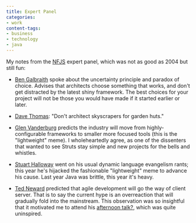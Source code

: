```yaml
---
title: Expert Panel
categories:
- work
content-tags:
- business
- technology
- java
---
```


My notes from the [NFJS][1] expert panel, which was not as good as 2004 but still fun:


   [1]: /2005/03/20/gateway-software-symposium-2005.html


  * [Ben Galbraith][2] spoke about the uncertainty principle and paradox of choice.  Advises that architects choose something that works, and don't get distracted by the latest shiny framework.  The best choices for your project will not be those you would have made if it started earlier or later.


  * [Dave Thomas][3]: "Don't architect skyscrapers for garden huts."


  * [Glen Vanderburg][4] predicts the industry will move from highly-configurable frameworks to smaller more focused tools (this is the "lightweight" meme).  I wholeheartedly agree, as one of the dissenters that wanted to see Struts stay simple and new projects for the bells and whistles.


  * [Stuart Halloway][5] went on his usual dynamic language evangelism rants; this year he's hijacked the fashionable "lightweight" meme to advance his cause.  Last year Java was brittle, this year it's heavy.


  * [Ted Neward][6] predicted that agile development will go the way of client server.  That is to say the current hype is an overreaction that will gradually fold into the mainstream.  This observation was so insightful that it motivated me to attend his [afternoon talk?][7], which was quite uninspired.



   [2]: http://www.galbraiths.org/
   [3]: http://blogs.pragprog.com/cgi-bin/pragdave.cgi
   [4]: http://www.vanderburg.org/
   [5]: http://www.relevancellc.com/
   [6]: http://www.neward.net/ted/
   [7]: /2005/03/19/the-fallacies-of-enterprise-systems.html
